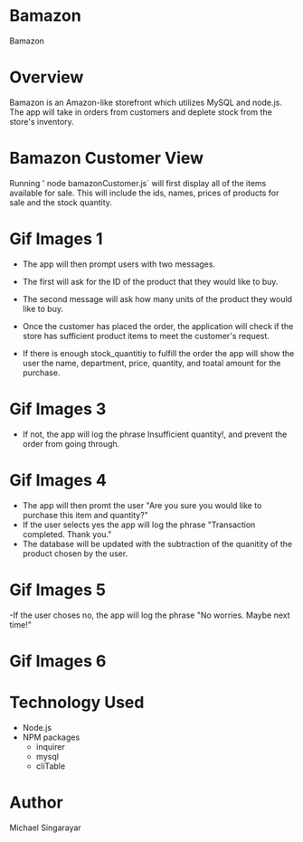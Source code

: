 # Bamazon
Bamazon

# Overview
Bamazon is an Amazon-like storefront which utilizes MySQL and node.js. The app will take in orders from customers and deplete stock from the store's inventory.

# Bamazon Customer View
Running ' node bamazonCustomer.js` will first display all of the items available for sale. This will include the ids, names, prices of products for sale and the stock quantity.

# Gif Images 1



- The app will then prompt users with two messages.
- The first will ask for the ID of the product that they would like to buy.
- The second message will ask how many units of the product they would like to buy.
- Once the customer has placed the order, the application will check if the store has sufficient product items to meet the customer's request.

- If there is enough stock_quantitiy to fulfill the order the app will show the user the name, department, price, quantity, and toatal amount for the purchase.

# Gif Images 3






- If not, the app will log the phrase Insufficient quantity!, and prevent the order from going through.

# Gif Images 4




- The app will then promt the user "Are you sure you would like to purchase this item and quantity?"
- If the user selects yes the app will log the phrase "Transaction completed. Thank you."
- The database will be updated with the subtraction of the quanitity of the product chosen by the user.

# Gif Images 5


-If the user choses no, the app will log the phrase "No worries. Maybe next time!"

# Gif Images 6




# Technology Used

- Node.js
- NPM packages
  - inquirer 
  - mysql 
  - cliTable

# Author

Michael Singarayar
